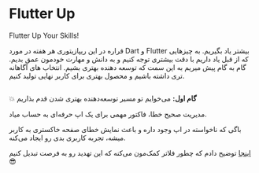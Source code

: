 # Flutter Up
Flutter Up Your Skills!

قراره در این ریپازیتوری هر هفته در مورد Dart و Flutter بیشتر یاد بگیریم. به چیزهایی که از قبل یاد داریم با دقت بیشتری توجه کنیم و به دانش و مهارت خودمون عمق بدیم. گام به گام پیش میریم به این سمت که توسعه دهنده بهتری بشیم. انتخاب های آگاهانه تری داشته باشیم و محصول بهتری برای کاربر نهایی تولید کنیم.

##

💥 **گام اول:** می‌خوایم تو مسیر توسعه‌دهنده بهتری شدن قدم بذاریم

مدیریت صحیح خطا، فاکتور مهمی برای یک اپ حرفه‌ای به حساب میاد.

باگی که ناخواسته در اپ وجود داره و باعث نمایش خطای صفحه خاکستری به کاربر میشه، تجربه کاربری بدی رو ایجاد می‌کنه.

[اینجا](https://github.com/r-shahpasand/flutter_up/blob/main/files/gray_error_flutter.pdf) توضیح دادم که چطور فلاتر کمک‌مون می‌کنه که این تهدید رو به فرصت تبدیل کنیم 😎


